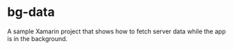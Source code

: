# bg-data
A sample Xamarin project that shows how to fetch server data while the app is in the background.

